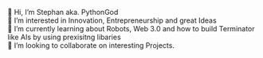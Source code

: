 👋 Hi, I’m Stephan aka. PythonGod  
👀 I’m interested in Innovation, Entrepreneurship and great Ideas  
🌱 I’m currently learning about Robots, Web 3.0 and how to build Terminator like AIs by using prexisitng libaries  
💞️ I’m looking to collaborate on interesting Projects.

<!---
StephanPythonGod/StephanPythonGod is a ✨ special ✨ repository because its `README.md` (this file) appears on your GitHub profile.
You can click the Preview link to take a look at your changes.
--->
